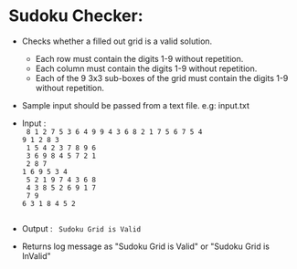 # Sudoku Checker:
* Checks whether a filled out grid is a valid solution. <br /> 
	- Each row must contain the digits 1-9 without repetition. <br /> 
	- Each column must contain the digits 1-9 without repetition. <br /> 
	- Each of the 9 3x3 sub-boxes of the grid must contain the digits 1-9 without repetition. <br /> 
* Sample input should be passed from a text file. e.g: input.txt <br />
* Input : <code>                 <br /> 
				8 1 2 7 5 3 6 4 9 
                                9 4 3 6 8 2 1 7 5
				6 7 5 4 9 1 2 8 3 <br />
				1 5 4 2 3 7 8 9 6 <br />
				3 6 9 8 4 5 7 2 1 <br />
				2 8 7 1 6 9 5 3 4 <br />
				5 2 1 9 7 4 3 6 8 <br />
				4 3 8 5 2 6 9 1 7 <br />
				7 9 6 3 1 8 4 5 2 <br /> </code>

* Output : <code>  Sudoku Grid is Valid </code>
* Returns log message as
	"Sudoku Grid is Valid" or "Sudoku Grid is InValid"

